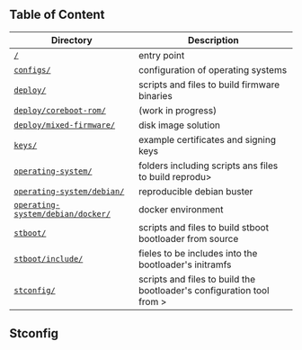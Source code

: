 ## Table of Content
Directory | Description
------------ | -------------
[`/`](../README.md#scripts) | entry point
[`configs/`](../configs/README.md#configs) | configuration of operating systems
[`deploy/`](../deploy/README.md#deploy) | scripts and files to build firmware binaries
[`deploy/coreboot-rom/`](../deploy/coreboot-rom/README.md#deploy-coreboot-rom) | (work in progress)
[`deploy/mixed-firmware/`](../deploy/mixed-firmware/README.md#deploy-mixed-firmware) | disk image solution
[`keys/`](../keys/README.md#keys) | example certificates and signing keys
[`operating-system/`](../operating-system/README.md#operating-system) | folders including scripts ans files to build reprodu>
[`operating-system/debian/`](../operating-system/debian/README.md#operating-system-debian) | reproducible debian buster
[`operating-system/debian/docker/`](../operating-system/debian/docker/README.md#operating-system-debian-docker) | docker environment
[`stboot/`](../stboot/README.md#stboot) | scripts and files to build stboot bootloader from source
[`stboot/include/`](../stboot/include/README.md#stboot-include) | fieles to be includes into the bootloader's initramfs
[`stconfig/`](README.md#stconfig) | scripts and files to build the bootloader's configuration tool from >

## Stconfig
